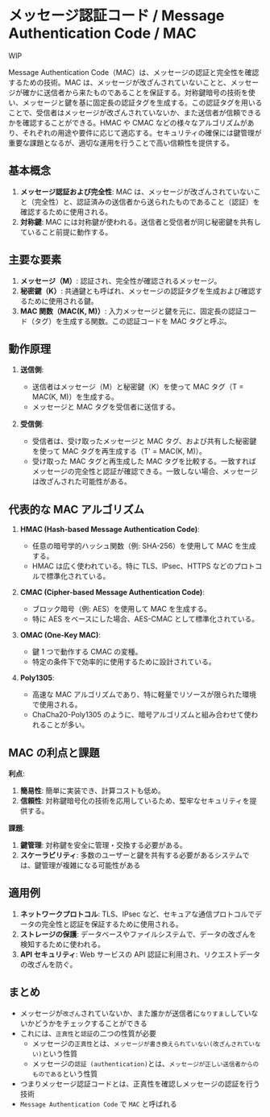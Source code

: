 # メッセージ認証コード / Message Authentication Code / MAC

WIP

Message Authentication Code（MAC）は、メッセージの認証と完全性を確認するための技術。MAC は、メッセージが改ざんされていないことと、メッセージが確かに送信者から来たものであることを保証する。対称鍵暗号の技術を使い、メッセージと鍵を基に固定長の認証タグを生成する。この認証タグを用いることで、受信者はメッセージが改ざんされていないか、また送信者が信頼できるかを確認することができる。HMAC や CMAC などの様々なアルゴリズムがあり、それぞれの用途や要件に応じて適応する。セキュリティの確保には鍵管理が重要な課題となるが、適切な運用を行うことで高い信頼性を提供する。

## 基本概念

1. **メッセージ認証および完全性**: MAC は、メッセージが改ざんされていないこと（完全性）と、認証済みの送信者から送られたものであること（認証）を確認するために使用される。
2. **対称鍵**: MAC には対称鍵が使われる。送信者と受信者が同じ秘密鍵を共有していること前提に動作する。

## 主要な要素

1. **メッセージ（M）**: 認証され、完全性が確認されるメッセージ。
2. **秘密鍵（K）**: 共通鍵とも呼ばれ、メッセージの認証タグを生成および確認するために使用される鍵。
3. **MAC 関数（MAC(K, M)）**: 入力メッセージと鍵を元に、固定長の認証コード（タグ）を生成する関数。この認証コードを MAC タグと呼ぶ。

## 動作原理

1. **送信側**:

   - 送信者はメッセージ（M）と秘密鍵（K）を使って MAC タグ（T = MAC(K, M)）を生成する。
   - メッセージと MAC タグを受信者に送信する。

2. **受信側**:
   - 受信者は、受け取ったメッセージと MAC タグ、および共有した秘密鍵を使って MAC タグを再生成する（T' = MAC(K, M)）。
   - 受け取った MAC タグと再生成した MAC タグを比較する。一致すればメッセージの完全性と認証が確認できる。一致しない場合、メッセージは改ざんされた可能性がある。

## 代表的な MAC アルゴリズム

1. **HMAC (Hash-based Message Authentication Code)**:

   - 任意の暗号学的ハッシュ関数（例: SHA-256）を使用して MAC を生成する。
   - HMAC は広く使われている。特に TLS、IPsec、HTTPS などのプロトコルで標準化されている。

2. **CMAC (Cipher-based Message Authentication Code)**:

   - ブロック暗号（例: AES）を使用して MAC を生成する。
   - 特に AES をベースにした場合、AES-CMAC として標準化されている。

3. **OMAC (One-Key MAC)**:

   - 鍵 1 つで動作する CMAC の変種。
   - 特定の条件下で効率的に使用するために設計されている。

4. **Poly1305**:
   - 高速な MAC アルゴリズムであり、特に軽量でリソースが限られた環境で使用される。
   - ChaCha20-Poly1305 のように、暗号アルゴリズムと組み合わせて使われることが多い。

## MAC の利点と課題

**利点**:

1. **簡易性**: 簡単に実装でき、計算コストも低め。
2. **信頼性**: 対称鍵暗号化の技術を応用しているため、堅牢なセキュリティを提供する。

**課題**:

1. **鍵管理**: 対称鍵を安全に管理・交換する必要がある。
2. **スケーラビリティ**: 多数のユーザーと鍵を共有する必要があるシステムでは、鍵管理が複雑になる可能性がある

## 適用例

1. **ネットワークプロトコル**: TLS、IPsec など、セキュアな通信プロトコルでデータの完全性と認証を保証するために使用される。
2. **ストレージの保護**: データベースやファイルシステムで、データの改ざんを検知するために使われる。
3. **API セキュリティ**: Web サービスの API 認証に利用され、リクエストデータの改ざんを防ぐ。

## まとめ

- メッセージが`改ざん`されていないか、また誰かが送信者に`なりすまし`していないかどうかをチェックすることができる
- これには、`正真性`と`認証`の二つの性質が必要
  - メッセージの`正真性`とは、`メッセージが書き換えられていない(改ざんされていない)`という性質
  - メッセージの`認証 (authentication)`とは、`メッセージが正しい送信者からのものである`という性質
- つまりメッセージ認証コードとは、正真性を確認しメッセージの認証を行う技術
- `Message Authentication Code` で `MAC` と呼ばれる
